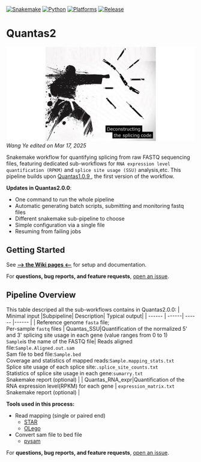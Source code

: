 [![Snakemake](https://img.shields.io/badge/snakemake-7.32.4-brightgreen.svg)](https://snakemake.github.io)
[![Python](https://img.shields.io/badge/python-3.8.20-blue.svg)](https://www.python.org)
[![Platforms](https://img.shields.io/badge/platform-linux--64-lightgrey)](https://github.com/moiexpositoalonsolab/Quantas/releases)
[![Release](https://img.shields.io/badge/release-2.0.0-orange.svg)](https://github.com/moiexpositoalonsolab/Quantas/releases)

# Quantas2

![Splicing logo](quantas2.png)
*Wang Ye edited on Mar 17, 2025*


Snakemake workflow for quantifying splicing from raw FASTQ sequencing files, featuring dedicated sub-workflows for `RNA expression level quantification (RPKM)` and `splice site usage (SSU)` analysis,etc. This pipeline builds upon [Quantas1.0.9 ](https://zhanglab.c2b2.columbia.edu/index.php/Quantas_Documentation), the first version of the workflow.

**Updates in Quantas2.0.0**:

  - One command to run the whole pipeline
  - Automatic generating batch scripts, submitting and monitoring fastq files
  - Different snakemake sub-pipeline to choose
  - Simple configuration via a single file
  - Resuming from failing jobs

Getting Started
-------------------
See [**--&gt; the Wiki pages &lt;--**](https://github.com/yw4291/Quantas2.0/wiki) for setup and documentation.

For **questions, bug reports, and feature requests**,
[open an issue](https://github.com/yw4291/Quantas2.0/issues).


Pipeline Overview
-------------------
This table descriped all the sub-workflows contains in Quantas2.0.0:
| Minimal input |Subpipeline| Description| Typical output|
| ------ | ------| ------ |------ |
| Reference genome `fasta` file; <br> Per-sample `fastq` files | Quantas_SSU|Quantification of the normalized 5' and 3' splicing site usage in each gene (value ranges from 0 to 1) <br>`Sample`is the name of the FASTQ file|  Reads aligned file:`Sample.Aligned.out.sam` <br>  Sam file to bed file:`Sample.bed` <br> Coverage and statistics of mapped reads:`Sample.mapping_stats.txt` <br> Splice site usage of each splice site:`.splice_site_counts.txt` <br> Statistics of splice site usage in each gene:`sumarry.txt` <br>Snakemake report (optional) 
| | Quantas_RNA_expr|Quantification of the RNA expression level(RPKM) for each gene | `expression_matrix.txt` <br> Snakemake report (optional) | 

**Tools used in this process:**

  - Read mapping (single or paired end)
    - [STAR](https://adapterremoval.readthedocs.io/en/latest/)
    - [OLego](https://zhanglab.c2b2.columbia.edu/index.php/OLego)
  - Convert sam file to bed file
    - [pysam](http://www.htslib.org/doc/samtools-view.html)
  
For **questions, bug reports, and feature requests**,
[open an issue](https://github.com/yw4291/Quantas2.0/issues).
<!-- Citation
-------------------

When using pipe, please cite:

> **pipe: A flexible, scalable, and reproducible pipeline <br/>to automate variant calling from sequence reads.**<br/>
> Lucas Czech and Moises Exposito-Alonso. *Bioinformatics*. 2022.<br/>
> [doi:10.1093/bioinformatics/btac600](https://doi.org/10.1093/bioinformatics/btac600) [[pdf](https://drive.google.com/file/d/125IRw_orGGxWWYr5GZ1LMCHbFDXj0C04/view?usp=sharing)]

Furthermore, please do not forget to cite all tools that you selected to be run for your analysis. See [our Wiki](https://github.com/moiexpositoalonsolab/pipe/wiki/Citation-and-References) for their references. -->
